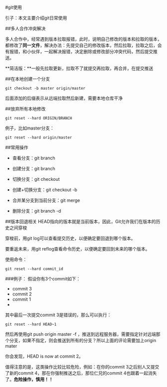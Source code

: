 #git使用

引子：本文主要介绍git日常使用

##多人合作冲突解决

多人合作中，经常遇到版本拉取报错，此时，说明自己修改的版本和拉取的版本，都修改了**同一文件**，解决办法：先提交自己的修改版本，然后拉取，拉取之后，会有报错，和小伙伴，一起解决报错，决定删除或修改部分冲突代码，然后提交推送。

**简洁版：**一般先拉取更新，拉取不了就提交再拉取，再合并，在提交推送


##在本地创建一个分支

```
git checkout -b master origin/master
```
后面添加的后缀表示从远端拉取然后新建，需要本地仓库干净


##放弃所有本地修改

```
git reset --hard ORIGIN/BRANCH
```
例子，比如master分支：

```
git reset --hard origin/master
```


##常用操作
* 查看分支：git branch

* 创建分支：git branch <name>

* 切换分支：git checkout <name>

* 创建+切换分支：git checkout -b <name>

* 合并某分支到当前分支：git merge <name>

* 删除分支：git branch -d <name>


##版本回退相关
HEAD指向的版本就是当前版本，因此，Git允许我们在版本的历史之间穿梭

穿梭前，用git log可以查看提交历史，以便确定要回退到哪个版本。

要重返未来，用git reflog查看命令历史，以便确定要回到未来的哪个版本。

使用命令：

```
git reset --hard commit_id
```

###例子：
假设你有3个commit如下：

* commit 3
* commit 2
* commit 1
* 
其中最后一次提交commit 3是错误的，那么可以执行：

```
git reset --hard HEAD~1
```

然后再使用git push origin master -f ，推送到远程服务器，需要指定针对远端那个分支，如果不指定，则会推送到所有的分支？所以上面的评论需要加上origin mater

你会发现，HEAD is now at commit 2。

值得注意的是，这类操作比较比较危险，例如：在你的commit 3之后别人又提交了新的commit 4，那在你强制推送之后，那位仁兄的commit 4也跟着一起消失了。**危险操作，慎用！！**




